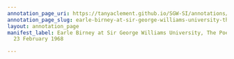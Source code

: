 ```yaml
---
annotation_page_uri: https://tanyaclement.github.io/SGW-SI/annotations/earle-birney-at-sir-george-williams-university-the-poetry-series-23-february-1968-canvas-1-end.json
annotation_page_slug: earle-birney-at-sir-george-williams-university-the-poetry-series-23-february-1968-canvas-1-end
layout: annotation_page
manifest_label: Earle Birney at Sir George Williams University, The Poetry Series,
  23 February 1968

---
```

